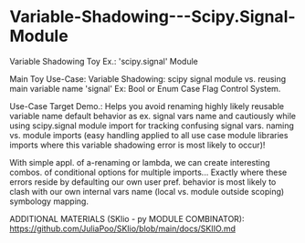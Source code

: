 # Variable-Shadowing---Scipy.Signal-Module
Variable Shadowing Toy Ex.: 'scipy.signal' Module

Main Toy Use-Case:
Variable Shadowing: scipy signal module vs. reusing main variable name 'signal' Ex: Bool or Enum Case Flag Control System.

Use-Case Target Demo.: Helps you avoid renaming highly likely reusable variable name default behavior as ex. signal vars name and cautiously while using scipy.signal module import for tracking confusing signal vars. naming vs. module imports (easy handling applied to all use case module libraries imports where this variable shadowing error is most likely to occur)!

With simple appl. of a-renaming or lambda, we can create interesting combos. of conditional options for multiple imports... Exactly where these errors reside  by defaulting our own user pref. behavior is most likely to clash with our own internal vars name (local vs. module outside scoping) symbology mapping.

ADDITIONAL MATERIALS (SKlio  -  py MODULE COMBINATOR): https://github.com/JuliaPoo/SKIio/blob/main/docs/SKIIO.md
